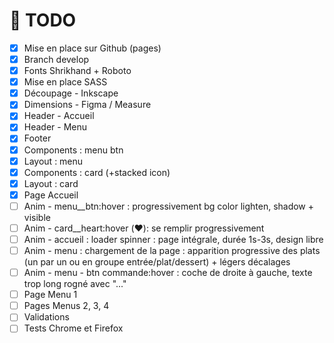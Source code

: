 # 🎯 TODO

- [x] Mise en place sur Github (pages)
- [x] Branch develop
- [x] Fonts Shrikhand + Roboto
- [x] Mise en place SASS
- [x] Découpage - Inkscape
- [x] Dimensions - Figma / Measure
- [x] Header - Accueil
- [x] Header - Menu
- [x] Footer
- [x] Components : menu btn
- [x] Layout : menu
- [x] Components : card (+stacked icon)
- [x] Layout : card
- [x] Page Accueil
- [ ] Anim - menu__btn:hover : progressivement bg color lighten, shadow + visible
- [ ] Anim - card__heart:hover (❤️): se remplir progressivement
- [ ] Anim - accueil : loader spinner : page intégrale, durée 1s-3s, design libre
- [ ] Anim - menu : chargement de la page : apparition progressive des plats (un par un ou en groupe entrée/plat/dessert) +  légers décalages
- [ ] Anim - menu - btn commande:hover : coche de droite à gauche, texte trop long rogné avec "..."
- [ ] Page Menu 1
- [ ] Pages Menus 2, 3, 4
- [ ] Validations
- [ ] Tests Chrome et Firefox